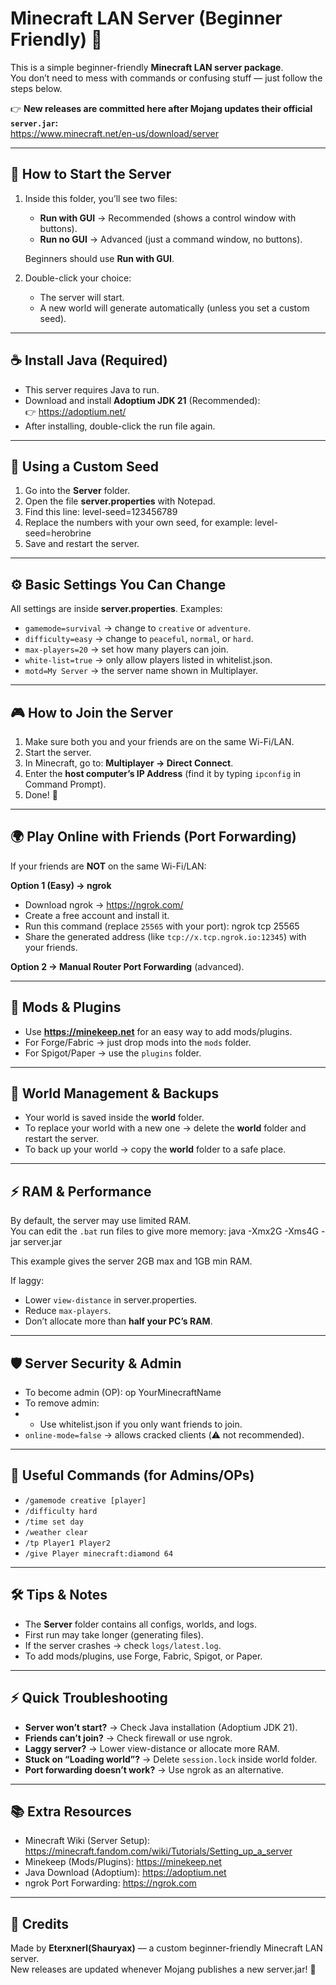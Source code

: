 # Minecraft LAN Server (Beginner Friendly) 🚀

This is a simple beginner-friendly **Minecraft LAN server package**.  
You don’t need to mess with commands or confusing stuff — just follow the steps below.  

👉 **New releases are committed here after Mojang updates their official `server.jar`:**  
https://www.minecraft.net/en-us/download/server  

---

## 📌 How to Start the Server
1. Inside this folder, you’ll see two files:
   - **Run with GUI** → Recommended (shows a control window with buttons).
   - **Run no GUI** → Advanced (just a command window, no buttons).

   Beginners should use **Run with GUI**.

2. Double-click your choice:
   - The server will start.
   - A new world will generate automatically (unless you set a custom seed).

---

## ☕ Install Java (Required)
- This server requires Java to run.
- Download and install **Adoptium JDK 21** (Recommended):  
  👉 https://adoptium.net/  
- After installing, double-click the run file again.

---

## 🌱 Using a Custom Seed
1. Go into the **Server** folder.
2. Open the file **server.properties** with Notepad.
3. Find this line: level-seed=123456789
4. Replace the numbers with your own seed, for example: level-seed=herobrine
5. Save and restart the server.

---

## ⚙️ Basic Settings You Can Change
All settings are inside **server.properties**. Examples:

- `gamemode=survival` → change to `creative` or `adventure`.  
- `difficulty=easy` → change to `peaceful`, `normal`, or `hard`.  
- `max-players=20` → set how many players can join.  
- `white-list=true` → only allow players listed in whitelist.json.  
- `motd=My Server` → the server name shown in Multiplayer.  

---

## 🎮 How to Join the Server
1. Make sure both you and your friends are on the same Wi-Fi/LAN.  
2. Start the server.  
3. In Minecraft, go to: **Multiplayer → Direct Connect**.  
4. Enter the **host computer’s IP Address** (find it by typing `ipconfig` in Command Prompt).  
5. Done! 🎉  

---

## 🌍 Play Online with Friends (Port Forwarding)
If your friends are **NOT** on the same Wi-Fi/LAN:

**Option 1 (Easy) → ngrok**  
- Download ngrok → https://ngrok.com/  
- Create a free account and install it.  
- Run this command (replace `25565` with your port):  ngrok tcp 25565
- Share the generated address (like `tcp://x.tcp.ngrok.io:12345`) with your friends.  

**Option 2 → Manual Router Port Forwarding** (advanced).  

---

## 🧩 Mods & Plugins
- Use **https://minekeep.net** for an easy way to add mods/plugins.  
- For Forge/Fabric → just drop mods into the `mods` folder.  
- For Spigot/Paper → use the `plugins` folder.  

---

## 💾 World Management & Backups
- Your world is saved inside the **world** folder.  
- To replace your world with a new one → delete the **world** folder and restart the server.  
- To back up your world → copy the **world** folder to a safe place.  

---

## ⚡ RAM & Performance
By default, the server may use limited RAM.  
You can edit the `.bat` run files to give more memory: java -Xmx2G -Xms4G -jar server.jar  

This example gives the server 2GB max and 1GB min RAM.  

If laggy:
- Lower `view-distance` in server.properties.  
- Reduce `max-players`.  
- Don’t allocate more than **half your PC’s RAM**.  

---

## 🛡 Server Security & Admin
- To become admin (OP):  op YourMinecraftName
- To remove admin:
- - Use whitelist.json if you only want friends to join.  
- `online-mode=false` → allows cracked clients (⚠️ not recommended).  

---

## 📜 Useful Commands (for Admins/OPs)
- `/gamemode creative [player]`  
- `/difficulty hard`  
- `/time set day`  
- `/weather clear`  
- `/tp Player1 Player2`  
- `/give Player minecraft:diamond 64`  

---

## 🛠 Tips & Notes
- The **Server** folder contains all configs, worlds, and logs.  
- First run may take longer (generating files).  
- If the server crashes → check `logs/latest.log`.  
- To add mods/plugins, use Forge, Fabric, Spigot, or Paper.  

---

## ⚡ Quick Troubleshooting
- **Server won’t start?** → Check Java installation (Adoptium JDK 21).  
- **Friends can’t join?** → Check firewall or use ngrok.  
- **Laggy server?** → Lower view-distance or allocate more RAM.  
- **Stuck on “Loading world”?** → Delete `session.lock` inside world folder.  
- **Port forwarding doesn’t work?** → Use ngrok as an alternative.  

---

## 📚 Extra Resources
- Minecraft Wiki (Server Setup): https://minecraft.fandom.com/wiki/Tutorials/Setting_up_a_server  
- Minekeep (Mods/Plugins): https://minekeep.net  
- Java Download (Adoptium): https://adoptium.net  
- ngrok Port Forwarding: https://ngrok.com  

---

## 👑 Credits
Made by **Eterxnerl(Shauryax)** — a custom beginner-friendly Minecraft LAN server.  
New releases are updated whenever Mojang publishes a new server.jar! 🎉  


